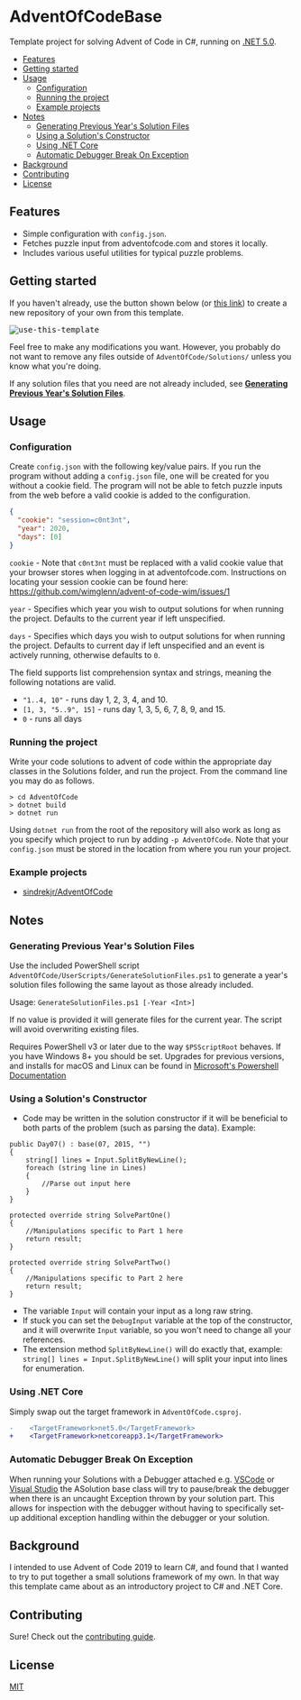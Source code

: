 # AdventOfCodeBase
Template project for solving Advent of Code in C#, running on [.NET 5.0](https://dotnet.microsoft.com/download/dotnet/5.0).

- [Features](#features)
- [Getting started](#getting-started)
- [Usage](#usage)
  - [Configuration](#configuration)
  - [Running the project](#running-the-project)
  - [Example projects](#example-projects)
- [Notes](#notes)
  - [Generating Previous Year's Solution Files](#generating-previous-years-solution-files)
  - [Using a Solution's Constructor](#using-a-solutions-constructor)
  - [Using .NET Core](#using-net-core)
  - [Automatic Debugger Break On Exception](#automatic-debugger-break-on-exception)
- [Background](#background)
- [Contributing](#contributing)
- [License](#license)

## Features
* Simple configuration with `config.json`.
* Fetches puzzle input from adventofcode.com and stores it locally.
* Includes various useful utilities for typical puzzle problems.

## Getting started
If you haven't already, use the button shown below (or [this link](https://github.com/sindrekjr/AdventOfCodeBase/generate)) to create a new repository of your own from this template.

<kbd style>![use-this-template](https://user-images.githubusercontent.com/23259585/95107477-3e522300-073a-11eb-8c80-c0cd4e1b5c11.png)</kbd>

Feel free to make any modifications you want. However, you probably do not want to remove any files outside of `AdventOfCode/Solutions/` unless you know what you're doing.

If any solution files that you need are not already included, see **[Generating Previous Year's Solution Files](#generating-previous-years-solution-files)**.

## Usage
### Configuration
Create `config.json` with the following key/value pairs. If you run the program without adding a `config.json` file, one will be created for you without a cookie field. The program will not be able to fetch puzzle inputs from the web before a valid cookie is added to the configuration. 
```json
{
  "cookie": "session=c0nt3nt",
  "year": 2020,
  "days": [0] 
}
```

`cookie` - Note that `c0nt3nt` must be replaced with a valid cookie value that your browser stores when logging in at adventofcode.com. Instructions on locating your session cookie can be found here: https://github.com/wimglenn/advent-of-code-wim/issues/1

`year` - Specifies which year you wish to output solutions for when running the project. Defaults to the current year if left unspecified.

`days` - Specifies which days you wish to output solutions for when running the project. Defaults to current day if left unspecified and an event is actively running, otherwise defaults to `0`.

The field supports list comprehension syntax and strings, meaning the following notations are valid.
* `"1..4, 10"` - runs day 1, 2, 3, 4, and 10.
* `[1, 3, "5..9", 15]` - runs day 1, 3, 5, 6, 7, 8, 9, and 15.
* `0` - runs all days

### Running the project
Write your code solutions to advent of code within the appropriate day classes in the Solutions folder, and run the project. From the command line you may do as follows.
```
> cd AdventOfCode
> dotnet build
> dotnet run
```
Using `dotnet run` from the root of the repository will also work as long as you specify which project to run by adding `-p AdventOfCode`. Note that your `config.json` must be stored in the location from where you run your project.

### Example projects
* [sindrekjr/AdventOfCode](https://github.com/sindrekjr/AdventOfCode)

## Notes
### Generating Previous Year's Solution Files
Use the included PowerShell script `AdventOfCode/UserScripts/GenerateSolutionFiles.ps1` to generate a year's solution files following the same layout as those already included.

Usage: `GenerateSolutionFiles.ps1 [-Year <Int>]`

If no value is provided it will generate files for the current year. The script will avoid overwriting existing files.  

Requires PowerShell v3 or later due to the way `$PSScriptRoot` behaves. If you have Windows 8+ you should be set. Upgrades for previous versions, and installs for macOS and Linux can be found in [Microsoft's Powershell Documentation](https://docs.microsoft.com/en-us/powershell/scripting/install/installing-powershell?view=powershell-7.1)

### Using a Solution's Constructor
* Code may be written in the solution constructor if it will be beneficial to both parts of the problem (such as parsing the data). Example:
```CSharp
public Day07() : base(07, 2015, "")
{
    string[] lines = Input.SplitByNewLine();
    foreach (string line in Lines)
    {
        //Parse out input here
    }
}

protected override string SolvePartOne()
{
    //Manipulations specific to Part 1 here
    return result;
}

protected override string SolvePartTwo()
{
    //Manipulations specific to Part 2 here
    return result;
}
```
* The variable `Input` will contain your input as a long raw string.
* If stuck you can set the `DebugInput` variable at the top of the constructor, and it will overwrite `Input` variable, so you won't need to change all your references. 
* The extension method `SplitByNewLine()` will do exactly that, example: `string[] lines = Input.SplitByNewLine()` will split your input into lines for enumeration.

### Using .NET Core
Simply swap out the target framework in `AdventOfCode.csproj`.
```diff
-    <TargetFramework>net5.0</TargetFramework>
+    <TargetFramework>netcoreapp3.1</TargetFramework>
```

### Automatic Debugger Break On Exception
When running your Solutions with a Debugger attached e.g. [VSCode](https://code.visualstudio.com/docs/editor/debugging) or [Visual Studio](https://docs.microsoft.com/en-us/visualstudio/debugger/quickstart-debug-with-managed?view=vs-2019) the ASolution base class will try to pause/break the debugger when there is an uncaught Exception thrown by your solution part. This allows for inspection with the debugger without having to specifically set-up additional exception handling within the debugger or your solution.

## Background
I intended to use Advent of Code 2019 to learn C#, and found that I wanted to try to put together a small solutions framework of my own. In that way this template came about as an introductory project to C# and .NET Core.

## Contributing 
Sure! Check out the [contributing guide](https://github.com/sindrekjr/AdventOfCodeBase/blob/master/CONTRIBUTING.md).

## License
[MIT](https://github.com/sindrekjr/AdventOfCodeBase/blob/master/LICENSE.md)
